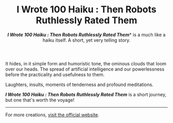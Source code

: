 <header>

<!--
  <<< Author notes: Course header >>>
  Include a 1280×640 image, course title in sentence case, and a concise description in emphasis.
  In your repository settings: enable template repository, add your 1280×640 social image, auto delete head branches.
  Add your open source license, GitHub uses MIT license.
-->

# I Wrote 100 Haiku : Then Robots Ruthlessly Rated Them

**_I Wrote 100 Haiku : Then Robots Ruthlessly Rated Them_***  is a much like a haiku itself. A short, yet very telling story.

</header>

<!--
  <<< Author notes: Finish >>>
  Review what we learned, ask for feedback, provide next steps.
-->

It hides, in it simple form and humoristic tone, the ominous clouds that loom over our heads. The spread of artificial intelligence and our powerlessness before the practicality and usefulness to them.

Laughters, insults, moments of tenderness and profound meditations.


**_I Wrote 100 Haiku : Then Robots Ruthlessly Rated Them_** is a short journey, but one that's worth the voyage!

<footer>

<!--
  <<< Author notes: Footer >>>
  Add a link to get support, GitHub status page, code of conduct, license link.
-->

---

For more creations, [visit the official website](https://ernieandflo.com). 

</footer>
